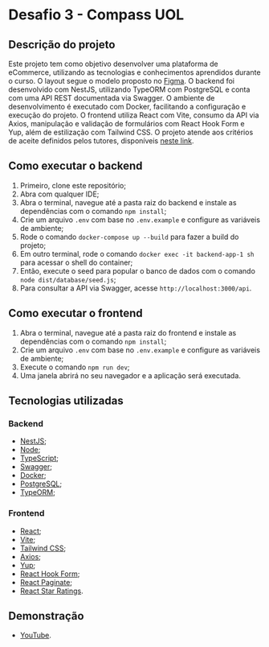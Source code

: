 # Desafio 3 - Compass UOL

## Descrição do projeto

Este projeto tem como objetivo desenvolver uma plataforma de eCommerce, utilizando as tecnologias e conhecimentos aprendidos durante o curso. O layout segue o modelo proposto no [Figma](https://www.figma.com/design/xeWC2j7QvUZ7gP3TtC8XvX/eCommerce-Website-%7C-Web-Page-Design-%7C-UI-KIT-%7C-Interior-Landing-Page--Community---Copy-?node-id=0-1&p=f&t=oSLevgJelnpcFIJI-0).
O backend foi desenvolvido com NestJS, utilizando TypeORM com PostgreSQL e conta com uma API REST documentada via Swagger. O ambiente de desenvolvimento é executado com Docker, facilitando a configuração e execução do projeto.
O frontend utiliza React com Vite, consumo da API via Axios, manipulação e validação de formulários com React Hook Form e Yup, além de estilização com Tailwind CSS.
O projeto atende aos critérios de aceite definidos pelos tutores, disponíveis [neste link](https://compasso-my.sharepoint.com/:w:/g/personal/marli_santos_compasso_com_br/EYUVRRjAVspBh_orSsX6Je0BdsZLaT90e_fpYwnOx1dPyw?wdOrigin=TEAMS-WEB.p2p_ns.rwc&wdExp=TEAMS-TREATMENT&wdhostclicktime=1751290305444&web=1).

## Como executar o backend

1. Primeiro, clone este repositório;
2. Abra com qualquer IDE;
3. Abra o terminal, navegue até a pasta raiz do backend e instale as dependências com o comando `npm install`;
4. Crie um arquivo `.env` com base no `.env.example` e configure as variáveis de ambiente;
5. Rode o comando `docker-compose up --build` para fazer a build do projeto;
6. Em outro terminal, rode o comando `docker exec -it backend-app-1 sh` para acessar o shell do container;
7. Então, execute o seed para popular o banco de dados com o comando `node dist/database/seed.js`;
8. Para consultar a API via Swagger, acesse `http://localhost:3000/api`.

## Como executar o frontend

1. Abra o terminal, navegue até a pasta raiz do frontend e instale as dependências com o comando `npm install`;
2. Crie um arquivo `.env` com base no `.env.example` e configure as variáveis de ambiente;
3. Execute o comando `npm run dev`;
4. Uma janela abrirá no seu navegador e a aplicação será executada.

## Tecnologias utilizadas

### Backend

- [NestJS](https://nestjs.com/);
- [Node](https://nodejs.org/pt);
- [TypeScript](https://www.typescriptlang.org/);
- [Swagger](https://swagger.io/);
- [Docker](https://www.docker.com/);
- [PostgreSQL](https://www.postgresql.org/);
- [TypeORM](https://typeorm.io/);

### Frontend

- [React](https://react.dev/);
- [Vite](https://vite.dev/);
- [Tailwind CSS](https://tailwindcss.com/);
- [Axios](https://axios-http.com/ptbr/docs/intro);
- [Yup](https://www.npmjs.com/package/yup);
- [React Hook Form](https://react-hook-form.com/);
- [React Paginate](https://www.npmjs.com/package/react-paginate);
- [React Star Ratings](https://www.npmjs.com/package/react-star-ratings).

## Demonstração
- [YouTube](https://youtu.be/i21cyxTcEcY).

